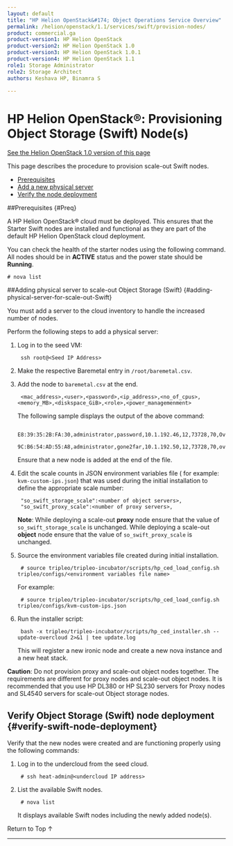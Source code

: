 ```yaml
---
layout: default
title: "HP Helion OpenStack&#174; Object Operations Service Overview"
permalink: /helion/openstack/1.1/services/swift/provision-nodes/
product: commercial.ga
product-version1: HP Helion OpenStack
product-version2: HP Helion OpenStack 1.0
product-version3: HP Helion OpenStack 1.0.1
product-version4: HP Helion OpenStack 1.1
role1: Storage Administrator
role2: Storage Architect
authors: Keshava HP, Binamra S

---
```

<!--PUBLISHED-->

<script>

function PageRefresh {
onLoad="window.refresh"
}

PageRefresh();

</script>

<!--
<p style="font-size: small;"> <a href="/helion/openstack/1.1/services/object/overview/">&#9664; PREV</a> | <a href="/helion/openstack/1.1/services/overview/">&#9650; UP</a> | <a href=" /helion/openstack/1.1/services/swift/deployment/"> NEXT &#9654</a> </p>-->


# HP Helion OpenStack&#174;: Provisioning Object Storage (Swift) Node(s) 
[See the Helion OpenStack 1.0 version of this page](/helion/openstack/services/swift/provision-nodes/)

This page describes the procedure to provision scale-out Swift nodes. 
<!---
**Caution**: Do not provision proxy and scale-out object nodes together as the requirements for each are different. It is recommended that you use HP DL380 or HP SL230 servers for Proxy nodes and SL4540 servers for scale-out object storage nodes. --->

* [Prerequisites](#Preq)
* [Add a new physical server](#adding-physical-server-for-scale-out-Swift) 
* [Verify the node deployment](#verify-swift-node-deployment) 

##Prerequisites {#Preq}

A HP Helion OpenStack&#174; cloud must be deployed. This ensures that the Starter Swift nodes are installed and functional as they are part of the default HP Helion OpenStack cloud deployment.

You can check the health of the starter nodes using the following command. All nodes should be in **ACTIVE** status and the power state should be **Running**.

	# nova list

##Adding physical server to scale-out Object Storage (Swift) {#adding-physical-server-for-scale-out-Swift}

You must add a server to the cloud inventory to handle the increased number of nodes. 

Perform the following steps to add a physical server:

1. Log in to the seed VM:

		ssh root@<Seed IP Address>

2. Make the respective Baremetal entry in `/root/baremetal.csv`.   
	
3. Add the node to `baremetal.csv` at the end.

		<mac_address>,<user>,<password>,<ip_address>,<no_of_cpus>,<memory_MB>,<diskspace_GiB>,<role>,<power_managemenment>

	The following sample displays the output of the above command:

		E8:39:35:2B:FA:30,administrator,password,10.1.192.46,12,73728,70,OvercloudSOSwiftProxy,IPMI
		9C:B6:54:AD:55:A8,administrator,gone2far,10.1.192.50,12,73728,70,overcloudsoswiftstorage,IPMI



  	Ensure that a new node is added at the end of the file. 

3. Edit the scale counts in JSON environment variables file ( for example: `kvm-custom-ips.json`) that was used during the initial installation to define the appropriate scale number:

		"so_swift_storage_scale":<number of object servers>,
		"so_swift_proxy_scale":<number of proxy servers>,

 	**Note**: While deploying a scale-out **proxy** node ensure that the value of `so_swift_storage_scale` is unchanged. While deploying a scale-out **object** node ensure that the value of `so_swift_proxy_scale` is unchanged.

4. Source the environment variables file created during initial installation.

		# source tripleo/tripleo-incubator/scripts/hp_ced_load_config.sh tripleo/configs/<environment variables file name>

	For example:

		# source tripleo/tripleo-incubator/scripts/hp_ced_load_config.sh tripleo/configs/kvm-custom-ips.json


5. Run the installer script:

		bash -x tripleo/tripleo-incubator/scripts/hp_ced_installer.sh --update-overcloud 2>&1 | tee update.log


   This will register a new ironic node and create a new nova instance and a new heat stack.

**Caution**: Do not provision proxy and scale-out object nodes together. The requirements are different for proxy nodes and scale-out object nodes. It is recommended that you use HP DL380 or HP SL230 servers for Proxy nodes and SL4540 servers for scale-out Object storage nodes.

<!---
##Provision Object Storage (Swift) node {#provision-swift-node}

**Caution**: Do not provision proxy and scale-out object nodes together. The requirements are different for proxy nodes and scale-out object nodes. It is recommended that you use HP DL380 or HP SL230 servers for Proxy nodes and SL4540 servers for scale-out Object storage nodes. 

Perform the following steps to provision the Swift node:

1. Log in to the seed cloud.

		# ssh root@<Seed IP address>
		

2. Set the following variables in the environment variables file to configure the following values:

		"so_swift_storage_scale":<number of object servers>,
		"so_swift_proxy_scale":<number of proxy servers>,


	
 **Note**: While deploying a scale-out **proxy** node ensure that the value of `so_swift_storage_scale` is unchanged. While deploying a scale-out **object** node ensure that the value of `so_swift_proxy_scale` is unchanged.

3.Source the environment variables file created during initial installation.

	# source tripleo/tripleo-incubator/scripts/hp_ced_load_config.sh tripleo/configs/<environment variables file name>

For example:

	# source tripleo/tripleo-incubator/scripts/hp_ced_load_config.sh tripleo/configs/kvm-custom-ips.json

4.Run the installer script to update the cloud.

	# bash -x tripleo/tripleo-incubator/scripts/hp_ced_installer.sh --update-overcloud |& tee update_cloud.log
--->

## Verify Object Storage (Swift) node deployment {#verify-swift-node-deployment}

Verify that the new nodes were created and are functioning properly using the following commands:

1. Log in to the undercloud from the seed cloud.

		# ssh heat-admin@<undercloud IP address> 

2. List the available Swift nodes.

		# nova list

	It displays available Swift nodes including the newly added node(s).


<a href="#top" style="padding:14px 0px 14px 0px; text-decoration: none;"> Return to Top &#8593; </a>


----
